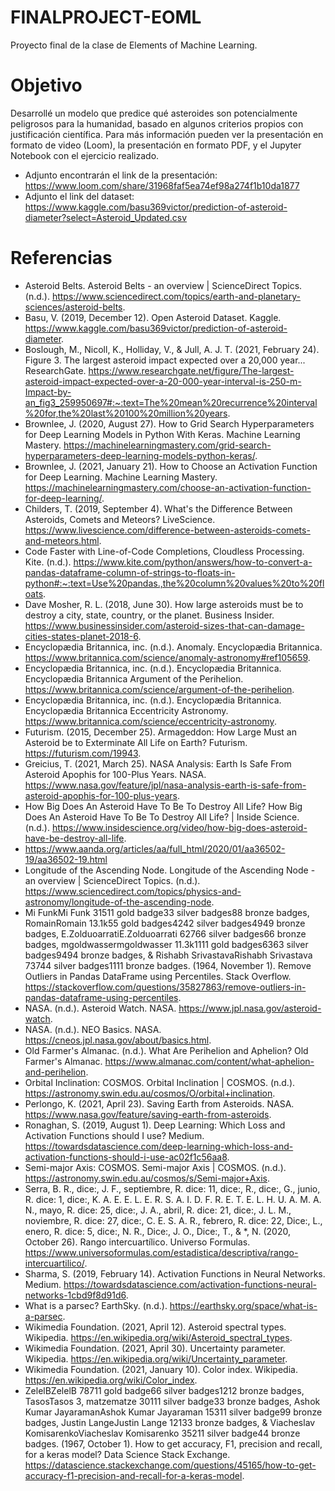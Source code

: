 # FINALPROJECT-EOML
Proyecto final de la clase de Elements of Machine Learning.
# Objetivo
Desarrollé un modelo que predice qué asteroides son potencialmente peligrosos para la humanidad, basado en algunos criterios propios con justificación científica. Para más información pueden ver la presentación en formato de video (Loom), la presentación en formato PDF, y el Jupyter Notebook con el ejercicio realizado.
* Adjunto encontrarán el link de la presentación: https://www.loom.com/share/31968faf5ea74ef98a274f1b10da1877
* Adjunto el link del dataset: https://www.kaggle.com/basu369victor/prediction-of-asteroid-diameter?select=Asteroid_Updated.csv
# Referencias
* Asteroid Belts. Asteroid Belts - an overview | ScienceDirect Topics. (n.d.). https://www.sciencedirect.com/topics/earth-and-planetary-sciences/asteroid-belts. 
* Basu, V. (2019, December 12). Open Asteroid Dataset. Kaggle. https://www.kaggle.com/basu369victor/prediction-of-asteroid-diameter. 
* Boslough, M., Nicoll, K., Holliday, V., &amp; Jull, A. J. T. (2021, February 24). Figure 3. The largest asteroid impact expected over a 20,000 year... ResearchGate. https://www.researchgate.net/figure/The-largest-asteroid-impact-expected-over-a-20-000-year-interval-is-250-m-Impact-by-an_fig3_259950697#:~:text=The%20mean%20recurrence%20interval%20for,the%20last%20100%20million%20years. 
* Brownlee, J. (2020, August 27). How to Grid Search Hyperparameters for Deep Learning Models in Python With Keras. Machine Learning Mastery. https://machinelearningmastery.com/grid-search-hyperparameters-deep-learning-models-python-keras/. 
* Brownlee, J. (2021, January 21). How to Choose an Activation Function for Deep Learning. Machine Learning Mastery. https://machinelearningmastery.com/choose-an-activation-function-for-deep-learning/. 
* Childers, T. (2019, September 4). What's the Difference Between Asteroids, Comets and Meteors? LiveScience. https://www.livescience.com/difference-between-asteroids-comets-and-meteors.html. 
* Code Faster with Line-of-Code Completions, Cloudless Processing. Kite. (n.d.). https://www.kite.com/python/answers/how-to-convert-a-pandas-dataframe-column-of-strings-to-floats-in-python#:~:text=Use%20pandas.,the%20column%20values%20to%20floats. 
* Dave Mosher, R. L. (2018, June 30). How large asteroids must be to destroy a city, state, country, or the planet. Business Insider. https://www.businessinsider.com/asteroid-sizes-that-can-damage-cities-states-planet-2018-6. 
* Encyclopædia Britannica, inc. (n.d.). Anomaly. Encyclopædia Britannica. https://www.britannica.com/science/anomaly-astronomy#ref105659. 
* Encyclopædia Britannica, inc. (n.d.). Encyclopædia Britannica. Encyclopædia Britannica Argument of the Perihelion. https://www.britannica.com/science/argument-of-the-perihelion. 
* Encyclopædia Britannica, inc. (n.d.). Encyclopædia Britannica. Encyclopædia Britannica Eccentricity Astronomy. https://www.britannica.com/science/eccentricity-astronomy. 
* Futurism. (2015, December 25). Armageddon: How Large Must an Asteroid be to Exterminate All Life on Earth? Futurism. https://futurism.com/19943. 
* Greicius, T. (2021, March 25). NASA Analysis: Earth Is Safe From Asteroid Apophis for 100-Plus Years. NASA. https://www.nasa.gov/feature/jpl/nasa-analysis-earth-is-safe-from-asteroid-apophis-for-100-plus-years. 
* How Big Does An Asteroid Have To Be To Destroy All Life? How Big Does An Asteroid Have To Be To Destroy All Life? | Inside Science. (n.d.). https://www.insidescience.org/video/how-big-does-asteroid-have-be-destroy-all-life. 
* https://www.aanda.org/articles/aa/full_html/2020/01/aa36502-19/aa36502-19.html
* Longitude of the Ascending Node. Longitude of the Ascending Node - an overview | ScienceDirect Topics. (n.d.). https://www.sciencedirect.com/topics/physics-and-astronomy/longitude-of-the-ascending-node. 
* Mi FunkMi Funk                    31511 gold badge33 silver badges88 bronze badges, RomainRomain                    13.1k55 gold badges4242 silver badges4949 bronze badges, E.ZolduoarratiE.Zolduoarrati                    62766 silver badges66 bronze badges, mgoldwassermgoldwasser                    11.3k1111 gold badges6363 silver badges9494 bronze badges, &amp; Rishabh SrivastavaRishabh Srivastava                    73744 silver badges1111 bronze badges. (1964, November 1). Remove Outliers in Pandas DataFrame using Percentiles. Stack Overflow. https://stackoverflow.com/questions/35827863/remove-outliers-in-pandas-dataframe-using-percentiles. 
* NASA. (n.d.). Asteroid Watch. NASA. https://www.jpl.nasa.gov/asteroid-watch. 
* NASA. (n.d.). NEO Basics. NASA. https://cneos.jpl.nasa.gov/about/basics.html. 
* Old Farmer's Almanac. (n.d.). What Are Perihelion and Aphelion? Old Farmer's Almanac. https://www.almanac.com/content/what-aphelion-and-perihelion. 
* Orbital Inclination: COSMOS. Orbital Inclination | COSMOS. (n.d.). https://astronomy.swin.edu.au/cosmos/O/orbital+inclination. 
* Perlongo, K. (2021, April 23). Saving Earth from Asteroids. NASA. https://www.nasa.gov/feature/saving-earth-from-asteroids. 
* Ronaghan, S. (2019, August 1). Deep Learning: Which Loss and Activation Functions should I use? Medium. https://towardsdatascience.com/deep-learning-which-loss-and-activation-functions-should-i-use-ac02f1c56aa8. 
* Semi-major Axis: COSMOS. Semi-major Axis | COSMOS. (n.d.). https://astronomy.swin.edu.au/cosmos/s/Semi-major+Axis. 
* Serra, B. R., dice:, J. F., septiembre, R. dice:									11, dice:, R., dice:, G., junio, R. dice:									1, dice:, K. A. E. E. L. E. R. S. A. I. D. F. R. E. T. E. L. H. U. A. M. A. N., mayo, R. dice:									25, dice:, J. A., abril, R. dice:									21, dice:, J. L. M., noviembre, R. dice:									27, dice:, C. E. S. A. R., febrero, R. dice:									22, Dice:, L., enero, R. dice:									5, dice:, N. R., Dice:, J. O., Dice:, T., &amp; *, N. (2020, October 26). Rango intercuartílico. Universo Formulas. https://www.universoformulas.com/estadistica/descriptiva/rango-intercuartilico/. 
* Sharma, S. (2019, February 14). Activation Functions in Neural Networks. Medium. https://towardsdatascience.com/activation-functions-neural-networks-1cbd9f8d91d6. 
* What is a parsec? EarthSky. (n.d.). https://earthsky.org/space/what-is-a-parsec. 
* Wikimedia Foundation. (2021, April 12). Asteroid spectral types. Wikipedia. https://en.wikipedia.org/wiki/Asteroid_spectral_types. 
* Wikimedia Foundation. (2021, April 30). Uncertainty parameter. Wikipedia. https://en.wikipedia.org/wiki/Uncertainty_parameter. 
* Wikimedia Foundation. (2021, January 10). Color index. Wikipedia. https://en.wikipedia.org/wiki/Color_index. 
* ZelelBZelelB                    78711 gold badge66 silver badges1212 bronze badges, TasosTasos                    3, matzematze                    30111 silver badge33 bronze badges, Ashok Kumar JayaramanAshok Kumar Jayaraman                    15311 silver badge99 bronze badges, Justin LangeJustin Lange                    12133 bronze badges, &amp; Viacheslav KomisarenkoViacheslav Komisarenko                    35211 silver badge44 bronze badges. (1967, October 1). How to get accuracy, F1, precision and recall, for a keras model? Data Science Stack Exchange. https://datascience.stackexchange.com/questions/45165/how-to-get-accuracy-f1-precision-and-recall-for-a-keras-model. 
